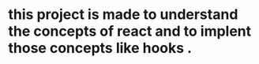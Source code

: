 # this project is made to understand the concepts of react and to implent those concepts like hooks .